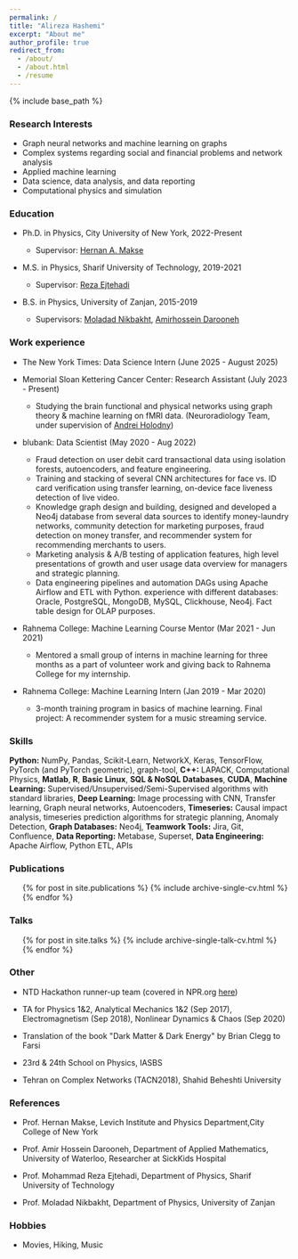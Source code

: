 ```yaml
---
permalink: /
title: "Alireza Hashemi"
excerpt: "About me"
author_profile: true
redirect_from: 
  - /about/
  - /about.html
  - /resume
---
```


{% include base_path %}

### Research Interests

* Graph neural networks and machine learning on graphs
* Complex systems regarding social and financial problems and network analysis
* Applied machine learning
* Data science, data analysis, and data reporting
* Computational physics and simulation

### Education

* Ph.D. in Physics, City University of New York, 2022-Present
  * Supervisor: [Hernan A. Makse](https://scholar.google.com/citations?user=Xa30RAUAAAAJ&hl=en&oi=ao)

* M.S. in Physics, Sharif University of Technology, 2019-2021
  * Supervisor: [Reza Ejtehadi](https://scholar.google.com/citations?user=FKH-RL4AAAAJ&hl=en)

* B.S. in Physics, University of Zanjan, 2015-2019
  * Supervisors: [Moladad Nikbakht](https://scholar.google.com/citations?user=0OdzVUwAAAAJ&hl=en), [Amirhossein Darooneh](https://www.researchgate.net/profile/Amir-Darooneh)


### Work experience

* The New York Times: Data Science Intern (June 2025 - August 2025)

* Memorial Sloan Kettering Cancer Center: Research Assistant (July 2023 - Present)
  * Studying the brain functional and physical networks using graph theory & machine learning on fMRI data. (Neuroradiology Team, under supervision of [Andrei Holodny](https://www.mskcc.org/research-areas/labs/andrei-holodny))

* blubank: Data Scientist (May 2020 - Aug 2022)
  * Fraud detection on user debit card transactional data using isolation forests, autoencoders, and feature engineering.
  * Training and stacking of several CNN architectures for face vs. ID card verification using transfer learning, on-device face liveness detection of live video.
  * Knowledge graph design and building, designed and developed a Neo4j database from several data sources to identify money-laundry networks, community detection for marketing purposes, fraud detection on money transfer, and recommender system for recommending merchants to users.
  * Marketing analysis & A/B testing of application features, high level presentations of growth and user usage data overview for managers and strategic planning.
  * Data engineering pipelines and automation DAGs using Apache Airflow and ETL with Python. experience with different databases: Oracle, PostgreSQL, MongoDB, MySQL, Clickhouse, Neo4j. Fact table design for OLAP purposes.

* Rahnema College: Machine Learning Course Mentor (Mar 2021 - Jun 2021)
  * Mentored a small group of interns in machine learning for three months as a part of volunteer work and giving back to Rahnema College for my internship.

* Rahnema College: Machine Learning Intern (Jan 2019 - Mar 2020)
  * 3-month training program in basics of machine learning. Final project: A recommender system for a music streaming
service.
  
### Skills

**Python:** NumPy, Pandas, Scikit-Learn, NetworkX, Keras, TensorFlow, PyTorch (and PyTorch geometric), graph-tool, **C++:** LAPACK, Computational Physics, **Matlab**, **R**, **Basic Linux**, **SQL & NoSQL Databases**, **CUDA**, **Machine Learning:** Supervised/Unsupervised/Semi-Supervised algorithms with standard libraries, **Deep Learning:** Image processing with CNN, Transfer learning, Graph neural networks, Autoencoders, **Timeseries:** Causal impact analysis, timeseries prediction algorithms for strategic planning, Anomaly Detection, **Graph Databases:** Neo4j, **Teamwork Tools:** Jira, Git, Confluence, **Data Reporting:** Metabase, Superset, **Data Engineering:** Apache Airflow, Python ETL, APIs


### Publications

  <ul>{% for post in site.publications %}
    {% include archive-single-cv.html %}
  {% endfor %}</ul>
  
### Talks

  <ul>{% for post in site.talks %}
    {% include archive-single-talk-cv.html %}
  {% endfor %}</ul>
  
### Other

* NTD Hackathon runner-up team (covered in NPR.org [here](https://www.npr.org/sections/goatsandsoda/2021/06/10/1004317823/ready-set-think-hackathon-aims-to-kill-off-fake-health-rumors?t=1623391758841&t=1623400525877&t=1623401989271))

* TA for Physics 1&2, Analytical Mechanics 1&2 (Sep 2017), Electromagnetism (Sep 2018), Nonlinear Dynamics & Chaos (Sep 2020)

* Translation of the book "Dark Matter & Dark Energy" by Brian Clegg to Farsi

* 23rd & 24th School on Physics, IASBS

* Tehran  on Complex Networks (TACN2018), Shahid Beheshti University

### References

* Prof. Hernan Makse, Levich Institute and Physics Department,City College of New York

* Prof. Amir Hossein Darooneh, Department of Applied Mathematics, University of Waterloo, Researcher at SickKids Hospital

* Prof. Mohammad Reza Ejtehadi, Department of Physics, Sharif University of Technology

* Prof. Moladad Nikbakht, Department of Physics, University of Zanjan

### Hobbies

* Movies, Hiking, Music
